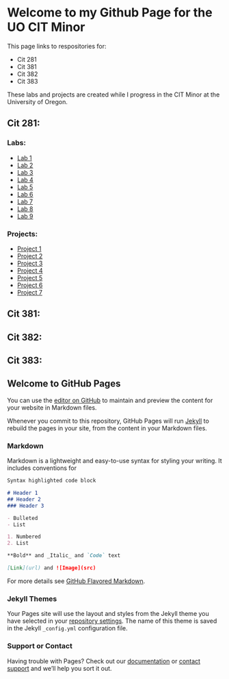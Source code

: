 # Welcome to my Github Page for the UO CIT Minor

This page links to respositories for:
- Cit 281
- Cit 381
- Cit 382
- Cit 383

These labs and projects are created while I progress in the CIT Minor at the University of Oregon.

## Cit 281:

### Labs: 

- [Lab 1](https://uo-cit-itsbread33.github.io/cit281-lab1/)
- [Lab 2](https://uo-cit-itsbread33.github.io/cit281-lab2/)
- [Lab 3](https://uo-cit-itsbread33.github.io/cit281-lab3/)
- [Lab 4](https://uo-cit-itsbread33.github.io/cit281-lab4/)
- [Lab 5](https://uo-cit-itsbread33.github.io/cit281-lab5/)
- [Lab 6](https://uo-cit-itsbread33.github.io/cit281-lab6/)
- [Lab 7](https://uo-cit-itsbread33.github.io/cit281-lab7/)
- [Lab 8](https://uo-cit-itsbread33.github.io/cit281-lab8/)
- [Lab 9](https://uo-cit-itsbread33.github.io/cit281-lab9/)

### Projects:

- [Project 1](https://uo-cit-itsbread33.github.io/cit281-p1/)
- [Project 2](https://uo-cit-itsbread33.github.io/cit281-p2/)
- [Project 3](https://uo-cit-itsbread33.github.io/cit281-p3/)
- [Project 4](https://uo-cit-itsbread33.github.io/cit281-p4/)
- [Project 5](https://uo-cit-itsbread33.github.io/cit281-p5/)
- [Project 6](https://uo-cit-itsbread33.github.io/cit281-p6/)
- [Project 7](https://uo-cit-itsbread33.github.io/cit281-p7/)

## Cit 381:
## Cit 382:
## Cit 383:


## Welcome to GitHub Pages

You can use the [editor on GitHub](https://github.com/ItsBread33/ItsBread33.github.io/edit/main/README.md) to maintain and preview the content for your website in Markdown files.

Whenever you commit to this repository, GitHub Pages will run [Jekyll](https://jekyllrb.com/) to rebuild the pages in your site, from the content in your Markdown files.

### Markdown

Markdown is a lightweight and easy-to-use syntax for styling your writing. It includes conventions for

```markdown
Syntax highlighted code block

# Header 1
## Header 2
### Header 3

- Bulleted
- List

1. Numbered
2. List

**Bold** and _Italic_ and `Code` text

[Link](url) and ![Image](src)
```

For more details see [GitHub Flavored Markdown](https://guides.github.com/features/mastering-markdown/).

### Jekyll Themes

Your Pages site will use the layout and styles from the Jekyll theme you have selected in your [repository settings](https://github.com/ItsBread33/ItsBread33.github.io/settings/pages). The name of this theme is saved in the Jekyll `_config.yml` configuration file.

### Support or Contact

Having trouble with Pages? Check out our [documentation](https://docs.github.com/categories/github-pages-basics/) or [contact support](https://support.github.com/contact) and we’ll help you sort it out.
